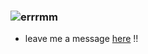 ### ![errrmm](https://user-images.githubusercontent.com/118755924/208465416-06167c3c-42ca-4ff0-9def-5de4182a1d49.png)
- leave me a message [here](https://mewo.123guestbook.com/) !!
<!--
**mewoooz/mewoooz** is a ✨ _special_ ✨ repository because its `README.md` (this file) appears on your GitHub profile.

Here are some ideas to get you started:

- 🔭 I’m currently working on ...
- 🌱 I’m currently learning ...
- 👯 I’m looking to collaborate on ...
- 🤔 I’m looking for help with ...
- 💬 Ask me about ...
- 📫 How to reach me: ...
- 😄 Pronouns: ...
- ⚡ Fun fact: ...
-->
